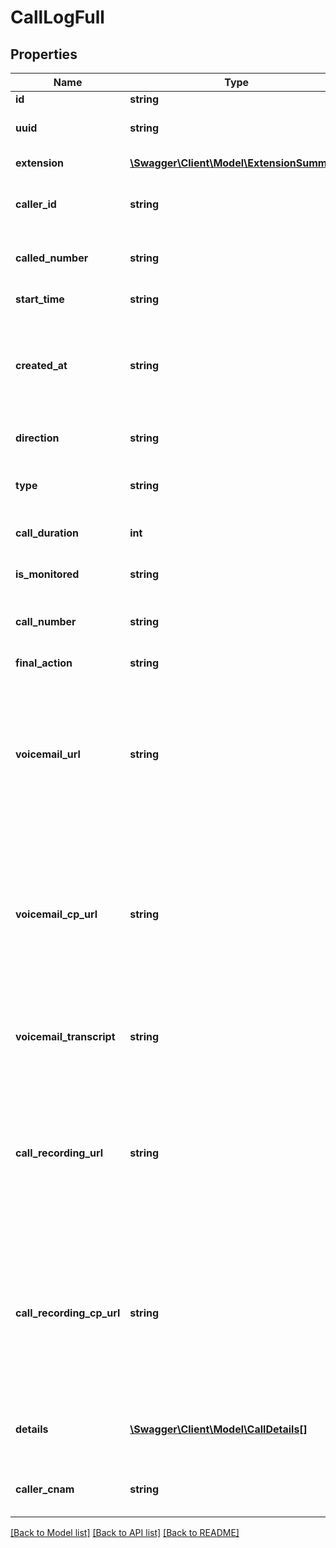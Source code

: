 # CallLogFull

## Properties
Name | Type | Description | Notes
------------ | ------------- | ------------- | -------------
**id** | **string** | ID | [optional] 
**uuid** | **string** | Internal system id, may be null | [optional] 
**extension** | [**\Swagger\Client\Model\ExtensionSummary**](ExtensionSummary.md) | Account extension | [optional] 
**caller_id** | **string** | Call made from this phone number | [optional] 
**called_number** | **string** | Call made to this phone number | [optional] 
**start_time** | **string** | Call start time | [optional] 
**created_at** | **string** | Call log creation time. Same as call end time + time needed to create call log | [optional] 
**direction** | **string** | Call direction: in or out | [optional] 
**type** | **string** | Call type: call, fax, audiogram ... | [optional] 
**call_duration** | **int** | Call duration in seconds | [optional] 
**is_monitored** | **string** | Was call being monitored? | [optional] 
**call_number** | **string** | Internal system call reference number | [optional] 
**final_action** | **string** | Last action of call flow | [optional] 
**voicemail_url** | **string** | URL of voicemail if available. User may download the audio via this URL. Empty string if voicemail does not exist | [optional] 
**voicemail_cp_url** | **string** | URL of voicemail if available. User may listen to the audio online via this URL. Empty string if voicemail does not exist | [optional] 
**voicemail_transcript** | **string** | Transcript of voicemail if enabled and available | [optional] 
**call_recording_url** | **string** | URL of call recording if available. User may download the audio via this URL. Empty string if call recording does not exist | [optional] 
**call_recording_cp_url** | **string** | URL of call recording if available. User may listen to the audio online via this URL. Empty string if call recording does not exist | [optional] 
**details** | [**\Swagger\Client\Model\CallDetails[]**](CallDetails.md) | A list of call flows from beginning of call to end of call. | [optional] 
**caller_cnam** | **string** | Internal system caller id / name | [optional] 

[[Back to Model list]](../README.md#documentation-for-models) [[Back to API list]](../README.md#documentation-for-api-endpoints) [[Back to README]](../README.md)


